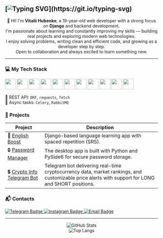 ## [![Typing SVG](https://readme-typing-svg.herokuapp.com?font=Fira+Code&pause=1000&color=F7A6BC&center=true&vCenter=true&width=435&lines=Welcome+to+my+profile!)](https://git.io/typing-svg)

<p align="center">
  👋 Hi! I'm <strong>Vitalii Hubenko</strong>, a 19-year-old web developer with a strong focus on <strong>Django</strong> and backend development.<br>
  I'm passionate about learning and constantly improving my skills — building real projects and exploring modern web technologies.<br>
  I enjoy solving problems, writing clean and efficient code, and growing as a developer step by step.<br>
  Open to collaboration and always excited to learn something new.
</p>

---

### 💻 My Tech Stack

<img src="https://cdn.jsdelivr.net/gh/devicons/devicon/icons/python/python-original.svg" width="35"/> <img src="https://cdn.jsdelivr.net/gh/devicons/devicon/icons/django/django-plain.svg" width="35"/>
<img src="https://cdn.jsdelivr.net/gh/devicons/devicon/icons/html5/html5-original.svg" width="35"/>
<img src="https://cdn.jsdelivr.net/gh/devicons/devicon/icons/css3/css3-original.svg" width="35"/>
<img src="https://cdn.jsdelivr.net/gh/devicons/devicon/icons/javascript/javascript-original.svg" width="35"/>
<img src="https://cdn.jsdelivr.net/gh/devicons/devicon/icons/postgresql/postgresql-original.svg" width="35"/>
<img src="https://cdn.jsdelivr.net/gh/devicons/devicon/icons/redis/redis-original.svg" width="35"/> <img src="https://cdn.jsdelivr.net/gh/devicons/devicon/icons/docker/docker-original.svg" width="35"/> <img src="https://cdn.jsdelivr.net/gh/devicons/devicon/icons/linux/linux-original.svg" width="35"/>
<img src="https://cdn.jsdelivr.net/gh/devicons/devicon/icons/nginx/nginx-original.svg" width="35"/>
<img src="https://cdn.jsdelivr.net/gh/devicons/devicon/icons/git/git-original.svg" width="35"/>

🧠 REST API: `DRF`, `requests`, `fetch`  
🧵 Async tasks: `Celery`, `RabbitMQ`

### 📂 Projects

| Project                           | Description                                                      |
| --------------------------------- | ---------------------------------------------------------------- |
| 🚀 [English Boost](https://github.com/vitaleoneee/english-boost) | Django-based language learning app with spaced repetition (SRS). |
| 🔒 [Password Manager](https://github.com/vitaleoneee/password-manager) | The desktop app is built with Python and PySide6 for secure password storage. |
| 💲 [Crypto Info Telegram Bot](https://github.com/vitaleoneee/crypto-info-tgbot) | Telegram bot delivering real-time cryptocurrency data, market rankings, and customizable price alerts with support for LONG and SHORT positions. |

### 📬 Contacts

  <a href="https://t.me/vitaleoneee">
    <img src="https://img.shields.io/badge/@vitaleoneee-2CA5E0?style=for-the-badge&logo=telegram&logoColor=white" alt="Telegram Badge"/>
  </a>
  <a href="https://www.instagram.com/vitaleoneee/">
    <img src="https://img.shields.io/badge/@vitaleoneee-E4405F?style=for-the-badge&logo=instagram&logoColor=white" alt="Instagram Badge"/>
  </a>
  <a href="mailto:gubenko23r@gmail.com">
    <img src="https://img.shields.io/badge/gubenko23r@gmail.com-D14836?style=for-the-badge&logo=gmail&logoColor=white" alt="Email Badge"/>
  </a>

---

<div align="center">
  <img src="https://github-readme-stats.vercel.app/api?username=vitaleoneee&show_icons=true&theme=github_dark&hide_border=false&layout=compact&width=400" alt="GitHub Stats"/>
</div>
<div align="center">
  <img src="https://github-readme-stats.vercel.app/api/top-langs/?username=vitaleoneee&layout=compact&theme=tokyonight&hide_border=false&langs_count=6&width=400" alt="Top Langs"/>
</div>
